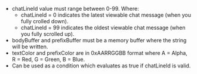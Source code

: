 * chatLineId value must range between 0-99. Where:
    * chatLineId = 0 indicates the latest viewable chat message (when you fully crolled down).
    * chatLineId = 99 indicates the oldest viewable chat message (when you fully scrolled up).
* bodyBuffer and prefixBuffer must be a memory buffer where the string will be written.
* textColor and prefixColor are in 0xAARRGGBB format where A = Alpha, R = Red, G = Green, B = Blue.
* Can be used as a condition which evaluates as true if chatLineId is valid.